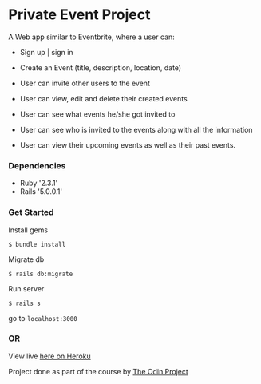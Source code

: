 # Private Event Project

A Web app similar to Eventbrite, where a user can:

* Sign up | sign in

* Create an Event (title, description, location, date)

* User can invite other users to the event

* User can view, edit and delete their created events

* User can see what events he/she got invited to

* User can see who is invited to the events along with all the information

* User can view their upcoming events as well as their past events.

### Dependencies
* Ruby '2.3.1'
* Rails '5.0.0.1'

### Get Started
Install gems

```
$ bundle install
```

Migrate db

```
$ rails db:migrate
```

Run server

```
$ rails s
```
go to `localhost:3000`

### OR

View live [here on Heroku](https://serene-dusk-43888.herokuapp.com)






Project done as part of the course by [The Odin Project](http://www.theodinproject.com)

